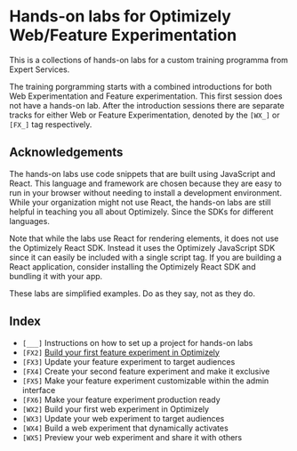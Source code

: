 # Hands-on labs for Optimizely Web/Feature Experimentation

This is a collections of hands-on labs for a custom training programma from Expert Services.

The training porgramming starts with a combined introductions for both Web Experimentation and Feature experimentation. This first session does not have a hands-on lab. After the introduction sessions there are separate tracks for either Web or Feature Experimentation, denoted by the `[WX_]` or `[FX_]` tag respectively. 

## Acknowledgements

The hands-on labs use code snippets that are built using JavaScript and React. This language and framework are chosen because they are easy to run in your browser without needing to install a development environment. While your organization might not use React, the hands-on labs are still helpful in teaching you all about Optimizely. Since the SDKs for different languages.

Note that while the labs use React for rendering elements, it does not use the Optimizely React SDK. Instead it uses the Optimizely JavaScript SDK since it can easily be included with a single script tag. If you are building a React application, consider installing the Optimizely React SDK and bundling it with your app.

These labs are simplified examples. Do as they say, not as they do.

## Index

- `[___]` Instructions on how to set up a project for hands-on labs
- `[FX2]` [Build your first feature experiment in Optimizely](./fx2)
- `[FX3]` Update your feature experiment to target audiences
- `[FX4]` Create your second feature experiment and make it exclusive
- `[FX5]` Make your feature experiment customizable within the admin interface
- `[FX6]` Make your feature experiment production ready
- `[WX2]` Build your first web experiment in Optimizely
- `[WX3]` Update your web experiment to target audiences
- `[WX4]` Build a web experiment that dynamically activates
- `[WX5]` Preview your web experiment and share it with others
